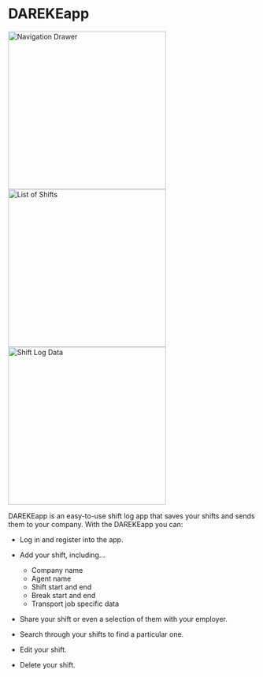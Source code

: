 # DAREKEapp

<img src="https://i.stack.imgur.com/bbaMt.png" alt="Navigation Drawer" width="320">
<img src="https://i.stack.imgur.com/rQcMd.png" alt="List of Shifts" width="320">
<img src="https://i.stack.imgur.com/C1Vqo.png" alt="Shift Log Data" width="320">

DAREKEapp is an easy-to-use shift log app that saves your shifts and sends them to your company.
With the DAREKEapp you can:

- Log in and register into the app.

- Add your shift, including...
    - Company name
    - Agent name
    - Shift start and end
    - Break start and end
    - Transport job specific data

- Share your shift or even a selection of them with your employer.

- Search through your shifts to find a particular one.

- Edit your shift.

- Delete your shift.
